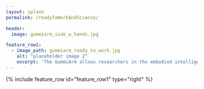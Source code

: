 ```yaml
---
layout: splash
permalink: /readyToWorkAndScience/

header:
  image: gummiarm_side_w_hands.jpg

feature_row1:
  - image_path: gummiarm_ready_to_work.jpg
    alt: "placeholder image 2"
    excerpt: 'The GummiArm allows researchers in the embodied intelligence, cognitive and developmental robotics communities to implement models that could not be implemented in standard robotic arms. <br /> <br />A soft body like the GummiArm can outsource computation to the physical body, making the realisation of many tasks easier than when using classical control and computation models [(Hauser, Füchslin & Pfeifer, 2014)](https://philpapers.org/rec/HAUOAO){:target="_blank"}.<br /> <br />  One of the motivations for developing the GummiArm was to run experiments on a system where intelligence emerges from the interaction between the body and the environment. <br /> <br /> Another motivation was to put these concepts to work on real robotics applications where varying the passive compliance can have real benefits. For example for absorbing impacts by being soft when moving fast, and stiffening up when precision is required. <br /> <br /> We hope you can join the GummiArm community!'
---
```


{% include feature_row id="feature_row1" type="right" %}
